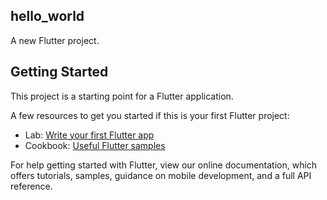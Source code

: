## hello_world
A new Flutter project.

## Getting Started
This project is a starting point for a Flutter application.

A few resources to get you started if this is your first Flutter project:

- Lab: [Write your first Flutter app](https://docs.flutter.dev/get-started/codelab)
- Cookbook: [Useful Flutter samples](https://docs.flutter.dev/reference/learning-resources)

For help getting started with Flutter, view our online documentation, which offers tutorials, samples, guidance on mobile development, and a full API reference.
